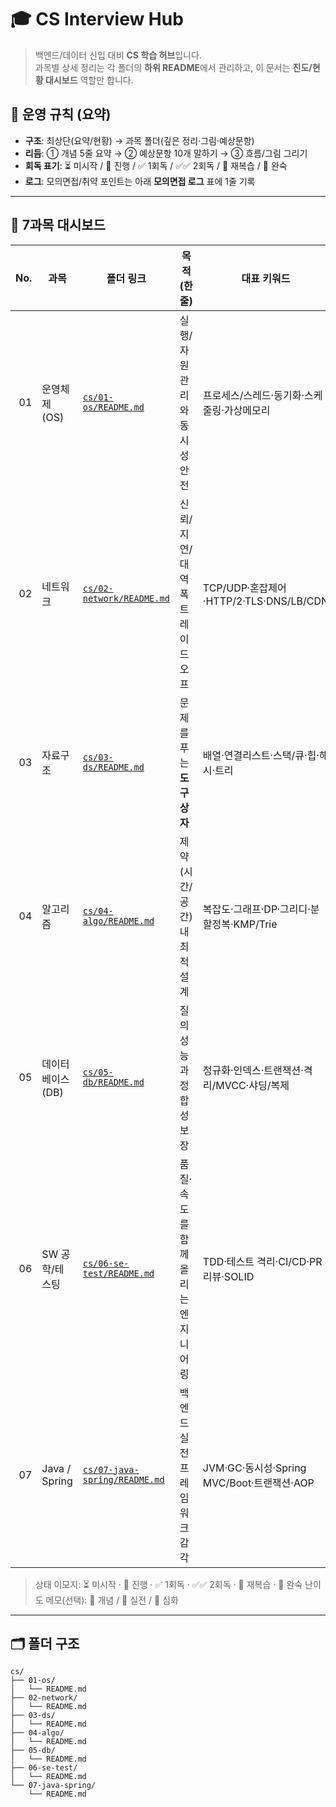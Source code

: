 
# 🎓 CS Interview Hub

> 백엔드/데이터 신입 대비 **CS 학습 허브**입니다.   
> 과목별 상세 정리는 각 폴더의 **하위 README**에서 관리하고, 이 문서는 **진도/현황 대시보드** 역할만 합니다.

## 🧭 운영 규칙 (요약)

* **구조**: 최상단(요약/현황) → 과목 폴더(깊은 정리·그림·예상문항)
* **리듬**: ① 개념 5줄 요약 → ② 예상문항 10개 말하기 → ③ 흐름/그림 그리기
* **회독 표기**: ⏳ 미시작 / 🔄 진행 / ✅ 1회독 / ✅✅ 2회독 / 🔁 재복습 / 🚀 완숙
* **로그**: 모의면접/취약 포인트는 아래 **모의면접 로그** 표에 1줄 기록

---

## 📌 7과목 대시보드

| No. | 과목            | 폴더 링크                                                        | 목적(한 줄)             | 대표 키워드                              | 상태 | 1회독 | 2회독 | 3회독 |
| --: | ------------- | ------------------------------------------------------------ | ------------------- | ----------------------------------- | -: | --- | --- | --- |
|  01 | 운영체제(OS)      | [`cs/01-os/README.md`](cs/01-os/README.md)                   | 실행/자원 관리와 동시성 안전    | 프로세스/스레드·동기화·스케줄링·가상메모리             |  ⏳ |     |     |     |
|  02 | 네트워크          | [`cs/02-network/README.md`](cs/02-network/README.md)         | 신뢰/지연/대역폭 트레이드오프    | TCP/UDP·혼잡제어·HTTP/2·TLS·DNS/LB/CDN  |  ⏳ |     |     |     |
|  03 | 자료구조          | [`cs/03-ds/README.md`](cs/03-ds/README.md)                   | 문제를 푸는 **도구 상자**    | 배열·연결리스트·스택/큐·힙·해시·트리               |  ⏳ |     |     |     |
|  04 | 알고리즘          | [`cs/04-algo/README.md`](cs/04-algo/README.md)               | 제약(시간/공간) 내 최적 설계   | 복잡도·그래프·DP·그리디·분할정복·KMP/Trie        |  ⏳ |     |     |     |
|  05 | 데이터베이스(DB)    | [`cs/05-db/README.md`](cs/05-db/README.md)                   | 질의 성능과 정합성 보장       | 정규화·인덱스·트랜잭션·격리/MVCC·샤딩/복제          |  ⏳ |     |     |     |
|  06 | SW 공학/테스팅     | [`cs/06-se-test/README.md`](cs/06-se-test/README.md)         | 품질·속도를 함께 올리는 엔지니어링 | TDD·테스트 격리·CI/CD·PR 리뷰·SOLID        |  ⏳ |     |     |     |
|  07 | Java / Spring | [`cs/07-java-spring/README.md`](cs/07-java-spring/README.md) | 백엔드 실전 프레임워크 감각     | JVM·GC·동시성·Spring MVC/Boot·트랜잭션·AOP |  ⏳ |     |     |     |

> 상태 이모지: ⏳ 미시작 · 🔄 진행 · ✅ 1회독 · ✅✅ 2회독 · 🔁 재복습 · 🚀 완숙
> 난이도 메모(선택): 🥈 개념 / 🥇 실전 / 💎 심화

---

## 🗂️ 폴더 구조

```
cs/
├── 01-os/
│   └── README.md
├── 02-network/
│   └── README.md
├── 03-ds/
│   └── README.md
├── 04-algo/
│   └── README.md
├── 05-db/
│   └── README.md
├── 06-se-test/
│   └── README.md
└── 07-java-spring/
    └── README.md
```
